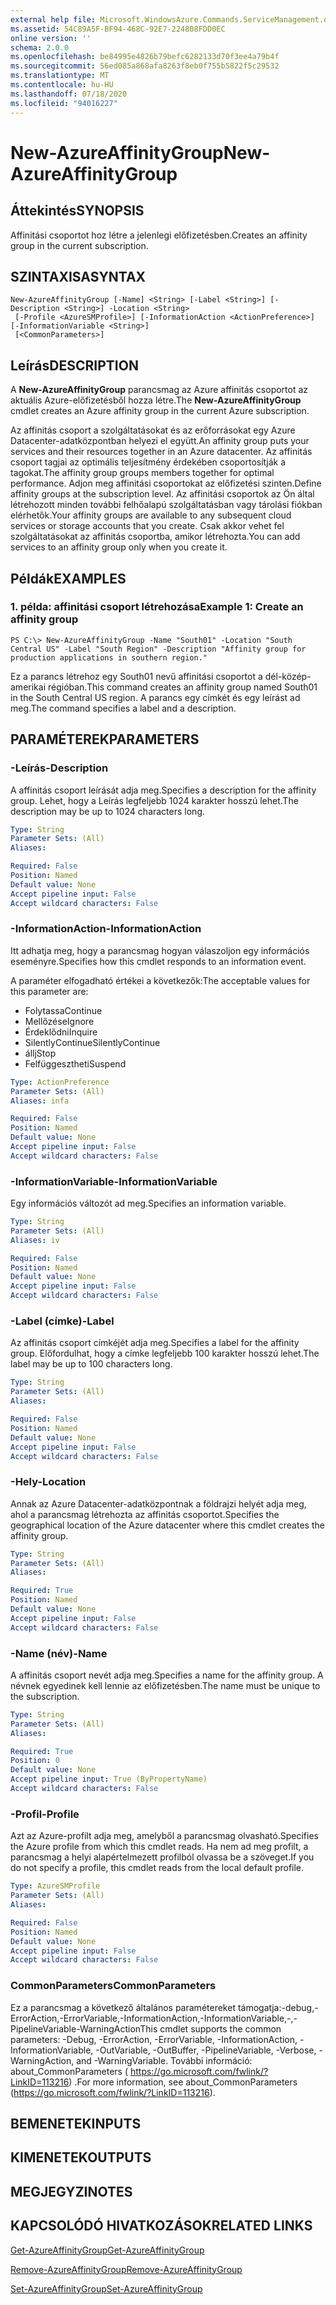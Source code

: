 ```yaml
---
external help file: Microsoft.WindowsAzure.Commands.ServiceManagement.dll-Help.xml
ms.assetid: 54C89A5F-BF94-468C-92E7-224808FDD0EC
online version: ''
schema: 2.0.0
ms.openlocfilehash: be84995e4826b79befc6282133d70f3ee4a79b4f
ms.sourcegitcommit: 56ed085a868afa8263f8eb0f755b5822f5c29532
ms.translationtype: MT
ms.contentlocale: hu-HU
ms.lasthandoff: 07/18/2020
ms.locfileid: "94016227"
---
```

# <span data-ttu-id="e11bd-101">New-AzureAffinityGroup</span><span class="sxs-lookup"><span data-stu-id="e11bd-101">New-AzureAffinityGroup</span></span>

## <span data-ttu-id="e11bd-102">Áttekintés</span><span class="sxs-lookup"><span data-stu-id="e11bd-102">SYNOPSIS</span></span>
<span data-ttu-id="e11bd-103">Affinitási csoportot hoz létre a jelenlegi előfizetésben.</span><span class="sxs-lookup"><span data-stu-id="e11bd-103">Creates an affinity group in the current subscription.</span></span>

## <span data-ttu-id="e11bd-104">SZINTAXISA</span><span class="sxs-lookup"><span data-stu-id="e11bd-104">SYNTAX</span></span>

```
New-AzureAffinityGroup [-Name] <String> [-Label <String>] [-Description <String>] -Location <String>
 [-Profile <AzureSMProfile>] [-InformationAction <ActionPreference>] [-InformationVariable <String>]
 [<CommonParameters>]
```

## <span data-ttu-id="e11bd-105">Leírás</span><span class="sxs-lookup"><span data-stu-id="e11bd-105">DESCRIPTION</span></span>
<span data-ttu-id="e11bd-106">A **New-AzureAffinityGroup** parancsmag az Azure affinitás csoportot az aktuális Azure-előfizetésből hozza létre.</span><span class="sxs-lookup"><span data-stu-id="e11bd-106">The **New-AzureAffinityGroup** cmdlet creates an Azure affinity group in the current Azure subscription.</span></span>

<span data-ttu-id="e11bd-107">Az affinitás csoport a szolgáltatásokat és az erőforrásokat egy Azure Datacenter-adatközpontban helyezi el együtt.</span><span class="sxs-lookup"><span data-stu-id="e11bd-107">An affinity group puts your services and their resources together in an Azure datacenter.</span></span>
<span data-ttu-id="e11bd-108">Az affinitás csoport tagjai az optimális teljesítmény érdekében csoportosítják a tagokat.</span><span class="sxs-lookup"><span data-stu-id="e11bd-108">The affinity group groups members together for optimal performance.</span></span>
<span data-ttu-id="e11bd-109">Adjon meg affinitási csoportokat az előfizetési szinten.</span><span class="sxs-lookup"><span data-stu-id="e11bd-109">Define affinity groups at the subscription level.</span></span>
<span data-ttu-id="e11bd-110">Az affinitási csoportok az Ön által létrehozott minden további felhőalapú szolgáltatásban vagy tárolási fiókban elérhetők.</span><span class="sxs-lookup"><span data-stu-id="e11bd-110">Your affinity groups are available to any subsequent cloud services or storage accounts that you create.</span></span>
<span data-ttu-id="e11bd-111">Csak akkor vehet fel szolgáltatásokat az affinitás csoportba, amikor létrehozta.</span><span class="sxs-lookup"><span data-stu-id="e11bd-111">You can add services to an affinity group only when you create it.</span></span>

## <span data-ttu-id="e11bd-112">Példák</span><span class="sxs-lookup"><span data-stu-id="e11bd-112">EXAMPLES</span></span>

### <span data-ttu-id="e11bd-113">1. példa: affinitási csoport létrehozása</span><span class="sxs-lookup"><span data-stu-id="e11bd-113">Example 1: Create an affinity group</span></span>
```
PS C:\> New-AzureAffinityGroup -Name "South01" -Location "South Central US" -Label "South Region" -Description "Affinity group for production applications in southern region."
```

<span data-ttu-id="e11bd-114">Ez a parancs létrehoz egy South01 nevű affinitási csoportot a dél-közép-amerikai régióban.</span><span class="sxs-lookup"><span data-stu-id="e11bd-114">This command creates an affinity group named South01 in the South Central US region.</span></span>
<span data-ttu-id="e11bd-115">A parancs egy címkét és egy leírást ad meg.</span><span class="sxs-lookup"><span data-stu-id="e11bd-115">The command specifies a label and a description.</span></span>

## <span data-ttu-id="e11bd-116">PARAMÉTEREK</span><span class="sxs-lookup"><span data-stu-id="e11bd-116">PARAMETERS</span></span>

### <span data-ttu-id="e11bd-117">-Leírás</span><span class="sxs-lookup"><span data-stu-id="e11bd-117">-Description</span></span>
<span data-ttu-id="e11bd-118">A affinitás csoport leírását adja meg.</span><span class="sxs-lookup"><span data-stu-id="e11bd-118">Specifies a description for the affinity group.</span></span>
<span data-ttu-id="e11bd-119">Lehet, hogy a Leírás legfeljebb 1024 karakter hosszú lehet.</span><span class="sxs-lookup"><span data-stu-id="e11bd-119">The description may be up to 1024 characters long.</span></span>

```yaml
Type: String
Parameter Sets: (All)
Aliases: 

Required: False
Position: Named
Default value: None
Accept pipeline input: False
Accept wildcard characters: False
```

### <span data-ttu-id="e11bd-120">-InformationAction</span><span class="sxs-lookup"><span data-stu-id="e11bd-120">-InformationAction</span></span>
<span data-ttu-id="e11bd-121">Itt adhatja meg, hogy a parancsmag hogyan válaszoljon egy információs eseményre.</span><span class="sxs-lookup"><span data-stu-id="e11bd-121">Specifies how this cmdlet responds to an information event.</span></span>

<span data-ttu-id="e11bd-122">A paraméter elfogadható értékei a következők:</span><span class="sxs-lookup"><span data-stu-id="e11bd-122">The acceptable values for this parameter are:</span></span>

- <span data-ttu-id="e11bd-123">Folytassa</span><span class="sxs-lookup"><span data-stu-id="e11bd-123">Continue</span></span>
- <span data-ttu-id="e11bd-124">Mellőzése</span><span class="sxs-lookup"><span data-stu-id="e11bd-124">Ignore</span></span>
- <span data-ttu-id="e11bd-125">Érdeklődni</span><span class="sxs-lookup"><span data-stu-id="e11bd-125">Inquire</span></span>
- <span data-ttu-id="e11bd-126">SilentlyContinue</span><span class="sxs-lookup"><span data-stu-id="e11bd-126">SilentlyContinue</span></span>
- <span data-ttu-id="e11bd-127">állj</span><span class="sxs-lookup"><span data-stu-id="e11bd-127">Stop</span></span>
- <span data-ttu-id="e11bd-128">Felfüggesztheti</span><span class="sxs-lookup"><span data-stu-id="e11bd-128">Suspend</span></span>

```yaml
Type: ActionPreference
Parameter Sets: (All)
Aliases: infa

Required: False
Position: Named
Default value: None
Accept pipeline input: False
Accept wildcard characters: False
```

### <span data-ttu-id="e11bd-129">-InformationVariable</span><span class="sxs-lookup"><span data-stu-id="e11bd-129">-InformationVariable</span></span>
<span data-ttu-id="e11bd-130">Egy információs változót ad meg.</span><span class="sxs-lookup"><span data-stu-id="e11bd-130">Specifies an information variable.</span></span>

```yaml
Type: String
Parameter Sets: (All)
Aliases: iv

Required: False
Position: Named
Default value: None
Accept pipeline input: False
Accept wildcard characters: False
```

### <span data-ttu-id="e11bd-131">-Label (címke)</span><span class="sxs-lookup"><span data-stu-id="e11bd-131">-Label</span></span>
<span data-ttu-id="e11bd-132">Az affinitás csoport címkéjét adja meg.</span><span class="sxs-lookup"><span data-stu-id="e11bd-132">Specifies a label for the affinity group.</span></span>
<span data-ttu-id="e11bd-133">Előfordulhat, hogy a címke legfeljebb 100 karakter hosszú lehet.</span><span class="sxs-lookup"><span data-stu-id="e11bd-133">The label may be up to 100 characters long.</span></span>

```yaml
Type: String
Parameter Sets: (All)
Aliases: 

Required: False
Position: Named
Default value: None
Accept pipeline input: False
Accept wildcard characters: False
```

### <span data-ttu-id="e11bd-134">-Hely</span><span class="sxs-lookup"><span data-stu-id="e11bd-134">-Location</span></span>
<span data-ttu-id="e11bd-135">Annak az Azure Datacenter-adatközpontnak a földrajzi helyét adja meg, ahol a parancsmag létrehozta az affinitás csoportot.</span><span class="sxs-lookup"><span data-stu-id="e11bd-135">Specifies the geographical location of the Azure datacenter where this cmdlet creates the affinity group.</span></span>

```yaml
Type: String
Parameter Sets: (All)
Aliases: 

Required: True
Position: Named
Default value: None
Accept pipeline input: False
Accept wildcard characters: False
```

### <span data-ttu-id="e11bd-136">-Name (név)</span><span class="sxs-lookup"><span data-stu-id="e11bd-136">-Name</span></span>
<span data-ttu-id="e11bd-137">A affinitás csoport nevét adja meg.</span><span class="sxs-lookup"><span data-stu-id="e11bd-137">Specifies a name for the affinity group.</span></span>
<span data-ttu-id="e11bd-138">A névnek egyedinek kell lennie az előfizetésben.</span><span class="sxs-lookup"><span data-stu-id="e11bd-138">The name must be unique to the subscription.</span></span>

```yaml
Type: String
Parameter Sets: (All)
Aliases: 

Required: True
Position: 0
Default value: None
Accept pipeline input: True (ByPropertyName)
Accept wildcard characters: False
```

### <span data-ttu-id="e11bd-139">-Profil</span><span class="sxs-lookup"><span data-stu-id="e11bd-139">-Profile</span></span>
<span data-ttu-id="e11bd-140">Azt az Azure-profilt adja meg, amelyből a parancsmag olvasható.</span><span class="sxs-lookup"><span data-stu-id="e11bd-140">Specifies the Azure profile from which this cmdlet reads.</span></span>
<span data-ttu-id="e11bd-141">Ha nem ad meg profilt, a parancsmag a helyi alapértelmezett profilból olvassa be a szöveget.</span><span class="sxs-lookup"><span data-stu-id="e11bd-141">If you do not specify a profile, this cmdlet reads from the local default profile.</span></span>

```yaml
Type: AzureSMProfile
Parameter Sets: (All)
Aliases: 

Required: False
Position: Named
Default value: None
Accept pipeline input: False
Accept wildcard characters: False
```

### <span data-ttu-id="e11bd-142">CommonParameters</span><span class="sxs-lookup"><span data-stu-id="e11bd-142">CommonParameters</span></span>
<span data-ttu-id="e11bd-143">Ez a parancsmag a következő általános paramétereket támogatja:-debug,-ErrorAction,-ErrorVariable,-InformationAction,-InformationVariable,-,-PipelineVariable-WarningAction</span><span class="sxs-lookup"><span data-stu-id="e11bd-143">This cmdlet supports the common parameters: -Debug, -ErrorAction, -ErrorVariable, -InformationAction, -InformationVariable, -OutVariable, -OutBuffer, -PipelineVariable, -Verbose, -WarningAction, and -WarningVariable.</span></span> <span data-ttu-id="e11bd-144">További információ: about_CommonParameters ( https://go.microsoft.com/fwlink/?LinkID=113216) .</span><span class="sxs-lookup"><span data-stu-id="e11bd-144">For more information, see about_CommonParameters (https://go.microsoft.com/fwlink/?LinkID=113216).</span></span>

## <span data-ttu-id="e11bd-145">BEMENETEK</span><span class="sxs-lookup"><span data-stu-id="e11bd-145">INPUTS</span></span>

## <span data-ttu-id="e11bd-146">KIMENETEK</span><span class="sxs-lookup"><span data-stu-id="e11bd-146">OUTPUTS</span></span>

## <span data-ttu-id="e11bd-147">MEGJEGYZI</span><span class="sxs-lookup"><span data-stu-id="e11bd-147">NOTES</span></span>

## <span data-ttu-id="e11bd-148">KAPCSOLÓDÓ HIVATKOZÁSOK</span><span class="sxs-lookup"><span data-stu-id="e11bd-148">RELATED LINKS</span></span>

[<span data-ttu-id="e11bd-149">Get-AzureAffinityGroup</span><span class="sxs-lookup"><span data-stu-id="e11bd-149">Get-AzureAffinityGroup</span></span>](./Get-AzureAffinityGroup.md)

[<span data-ttu-id="e11bd-150">Remove-AzureAffinityGroup</span><span class="sxs-lookup"><span data-stu-id="e11bd-150">Remove-AzureAffinityGroup</span></span>](./Remove-AzureAffinityGroup.md)

[<span data-ttu-id="e11bd-151">Set-AzureAffinityGroup</span><span class="sxs-lookup"><span data-stu-id="e11bd-151">Set-AzureAffinityGroup</span></span>](./Set-AzureAffinityGroup.md)


